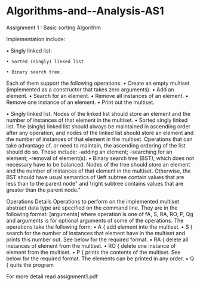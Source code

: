 # Algorithms-and--Analysis-AS1
Assignment 1 : Basic sorting Algorithm

Implementation include:

  • Singly linked list: 

	• Sorted (singly) linked list

	• Binary search tree.
  
 Each of them support the following operations:
• Create an empty multiset (implemented as a constructor that takes zero arguments).
• Add an element.
• Search for an element.
• Remove all instances of an element.
• Remove one instance of an element.
• Print out the multiset.

• Singly linked list. Nodes of the linked list should store an element and the number of instances of that element in the multiset.
• Sorted singly linked list. The (singly) linked list should always be maintained in ascending order after any operation, and nodes of the linked list should store an element and the number of instances of that element in the multiset. Operations that can take advantage of, or need to maintain, the ascending ordering of the list should do so. These include:
  -adding an element;
  -searching for an element;
  -removal of element(s).
• Binary search tree (BST), which does not necessary have to be balanced. Nodes of the tree should store an element and the number of instances of that element in the multiset. Otherwise, the BST should have usual semantics of \left subtree contain values that are less than to the parent node" and \right subtree contains values that are greater than the parent node."

Operations Details
Operations to perform on the implemented multiset abstract data type are specified on the command line. They are in the following format:
    <operation> [arguments] 
where operation is one of fA, S, RA, RO, P, Qg and arguments is for optional arguments of some of the operations. The operations take the following form:
• A <element> { add element into the multiset.
• S <element> { search for the number of instances that element have in the multiset and prints this number out. See below for the required format.
• RA <element> { delete all instances of element from the multiset.
• RO <element> { delete one instance of element from the multiset.
• P { prints the contents of the multiset. See below for the required format. The elements can be printed in any order.
• Q { quits the program
  
  For more detail read assignment1.pdf
